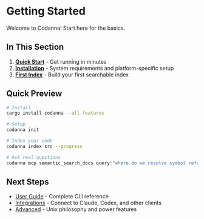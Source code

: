 # Getting Started

Welcome to Codanna! Start here for the basics.

## In This Section

1. **[Quick Start](quick-start.md)** - Get running in minutes
2. **[Installation](installation.md)** - System requirements and platform-specific setup
3. **[First Index](first-index.md)** - Build your first searchable index

## Quick Preview

```bash
# Install
cargo install codanna --all-features

# Setup
codanna init

# Index your code
codanna index src --progress

# Ask real questions
codanna mcp semantic_search_docs query:"where do we resolve symbol references" limit:3
```

## Next Steps

- [User Guide](../user-guide/) - Complete CLI reference
- [Integrations](../integrations/) - Connect to Claude, Codex, and other clients
- [Advanced](../advanced/) - Unix philosophy and power features